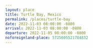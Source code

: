 ```yaml
---
layout: place
title: Turtle Bay, Mexico
permalink: /places/turtle-bay
date: 2022-11-03 08:00:00 -0800
arrival: 2022-11-03 08:00:00 -0800
departure: 2022-11-05 08:00:00 -0800
noforeignland-place: 5725605521784832
---
```

